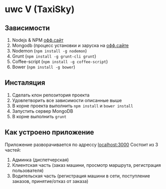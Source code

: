 uwc V (TaxiSky)
===============
Зависимости
-----------
1. Nodejs & NPM [офф.сайт](http://nodejs.org/)
2. Mongodb (процесс установки и заруска на [офф.сайте](http://www.mongodb.org/)
3. Nodemon (`npm install -g nodemon`)
4. Grunt (`npm install -g grunt-cli grunt`)
5. Coffee-script (`npm install -g coffee-script`)
6. Bower (`npm install -g bower`)

Инсталяция
-----------
1. Сделать клон репозитория проекта
2. Удовлетворить все зависимости описанные выше
3. В корне проекта выполнить `npm install` и `bower install`
4. Запустить сервер MongoDB
5. В корне выполнить `grunt`

Как устроено приложение
-----------------------
Приложение разворачивается по адрессу [localhost:3000](http://localhost:3000)
Состоит из 3 частей:
1. Админка (диспетчерская)
2. Клиентская часть (заказ машини, просмотр маршрута, регистрация пользователя)
3. Водительская часть (регистрация машини в сети, поступление заказов, принятие/отказ от заказа)